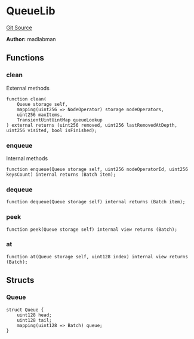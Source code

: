 # QueueLib
[Git Source](https://github.com/lidofinance/community-staking-module/blob/d9f9dfd1023f7776110e7eb983ac3b5174e93893/src/lib/QueueLib.sol)

**Author:**
madlabman


## Functions
### clean

External methods


```solidity
function clean(
    Queue storage self,
    mapping(uint256 => NodeOperator) storage nodeOperators,
    uint256 maxItems,
    TransientUintUintMap queueLookup
) external returns (uint256 removed, uint256 lastRemovedAtDepth, uint256 visited, bool isFinished);
```

### enqueue

Internal methods


```solidity
function enqueue(Queue storage self, uint256 nodeOperatorId, uint256 keysCount) internal returns (Batch item);
```

### dequeue


```solidity
function dequeue(Queue storage self) internal returns (Batch item);
```

### peek


```solidity
function peek(Queue storage self) internal view returns (Batch);
```

### at


```solidity
function at(Queue storage self, uint128 index) internal view returns (Batch);
```

## Structs
### Queue

```solidity
struct Queue {
    uint128 head;
    uint128 tail;
    mapping(uint128 => Batch) queue;
}
```


